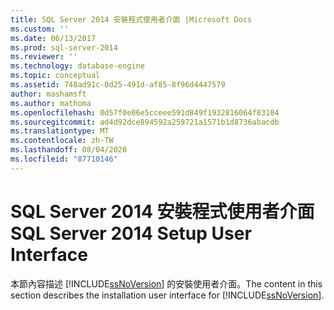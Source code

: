 ```yaml
---
title: SQL Server 2014 安裝程式使用者介面 |Microsoft Docs
ms.custom: ''
ms.date: 06/13/2017
ms.prod: sql-server-2014
ms.reviewer: ''
ms.technology: database-engine
ms.topic: conceptual
ms.assetid: 748ad91c-0d25-491d-af85-8f96d4447579
author: mashamsft
ms.author: mathoma
ms.openlocfilehash: 0d57f0e06e5cceee591d849f1932816064f83104
ms.sourcegitcommit: ad4d92dce894592a259721a1571b1d8736abacdb
ms.translationtype: MT
ms.contentlocale: zh-TW
ms.lasthandoff: 08/04/2020
ms.locfileid: "87710146"
---
```

# <a name="sql-server-2014-setup-user-interface"></a><span data-ttu-id="87bc1-102">SQL Server 2014 安裝程式使用者介面</span><span class="sxs-lookup"><span data-stu-id="87bc1-102">SQL Server 2014 Setup User Interface</span></span>
  <span data-ttu-id="87bc1-103">本節內容描述 [!INCLUDE[ssNoVersion](../../includes/ssnoversion-md.md)] 的安裝使用者介面。</span><span class="sxs-lookup"><span data-stu-id="87bc1-103">The content in this section describes the installation user interface for [!INCLUDE[ssNoVersion](../../includes/ssnoversion-md.md)].</span></span>  
  
  
